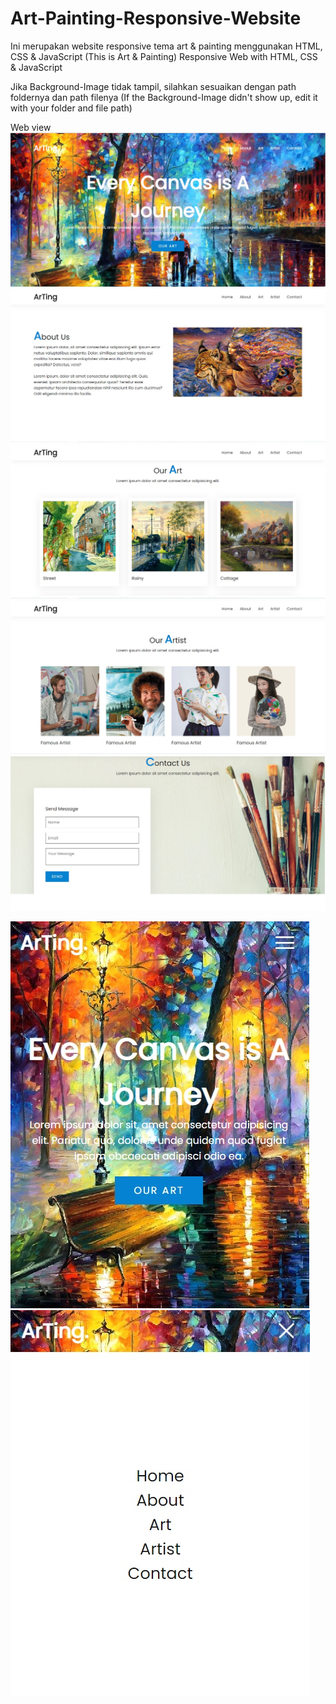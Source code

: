 # Art-Painting-Responsive-Website
Ini merupakan website responsive tema art &amp; painting menggunakan HTML, CSS &amp; JavaScript (This is Art &amp; Painting) Responsive Web with HTML, CSS &amp; JavaScript

Jika Background-Image tidak tampil, silahkan sesuaikan dengan path foldernya dan path filenya
(If the Background-Image didn't show up, edit it with your folder and file path)

Web view
![](https://github.com/erginakp/Art-Painting-Responsive-Website/blob/main/screenshots/screenshot1.jpg)
![](https://github.com/erginakp/Art-Painting-Responsive-Website/blob/main/screenshots/screenshot2.jpg)
![](https://github.com/erginakp/Art-Painting-Responsive-Website/blob/main/screenshots/screenshot3.jpg)
![](https://github.com/erginakp/Art-Painting-Responsive-Website/blob/main/screenshots/screenshot4.jpg)
![](https://github.com/erginakp/Art-Painting-Responsive-Website/blob/main/screenshots/screenshot5.jpg)

![](https://github.com/erginakp/Art-Painting-Responsive-Website/blob/main/screenshots/screenshot6.jpg)
![](https://github.com/erginakp/Art-Painting-Responsive-Website/blob/main/screenshots/screenshot7.jpg)
